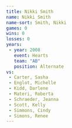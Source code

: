 ```yaml
---
title: Nikki Smith
name: Nikki Smith
name-sort: Smith, Nikki
games: 0
wins: 0
losses: 0
years:
 - year: 2008
   event: Hearts
   team: "AB"
   position: Alternate
vs:
 - Carter, Sasha
 - Englot, Michelle
 - Kidd, Darlene
 - Materi, Roberta
 - Schraeder, Jeanna
 - Scott, Kelly
 - Simmons, Cindy
 - Simons, Renee
---
```


